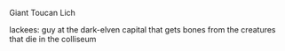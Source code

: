 Giant Toucan Lich

lackees:
  guy at the dark-elven capital that gets bones from the creatures that die in the colliseum